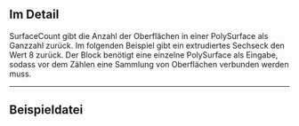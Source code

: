 ## Im Detail
SurfaceCount gibt die Anzahl der Oberflächen in einer PolySurface als Ganzzahl zurück. Im folgenden Beispiel gibt ein extrudiertes Sechseck den Wert 8 zurück. Der Block benötigt eine einzelne PolySurface als Eingabe, sodass vor dem Zählen eine Sammlung von Oberflächen verbunden werden muss.
___
## Beispieldatei



